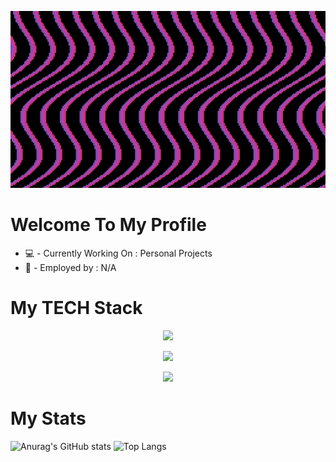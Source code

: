 ![header](./gitprofile.gif)
# Welcome To My Profile

* 💻 - Currently Working On : Personal Projects
* 💼 - Employed by : N/A

# My TECH Stack
<p align="center">
  <a href="https://skillicons.dev">
    <img src="https://skillicons.dev/icons?i=c,cpp,java,css,html,nodejs,js,php,py,scala,lua" />
  </a>
</p>
<p align="center">
  <a href="https://skillicons.dev">
    <img src="https://skillicons.dev/icons?i=git,aws,eclipse,bots,github,unreal,powershell,unity,vscode,idea,gamemakerstudio" />
  </a>
</p>
<p align="center">
  <a href="https://skillicons.dev">
    <img src="https://skillicons.dev/icons?i=linux,windows,ubuntu,kali,mint" />
  </a>
</p>

# My Stats
![Anurag's GitHub stats](https://github-readme-stats.vercel.app/api?username=thesmartestadam&show_icons=true&theme=dark) ![Top Langs](https://github-readme-stats.vercel.app/api/top-langs/?username=thesmartestadam&layout=compact&theme=dark)
